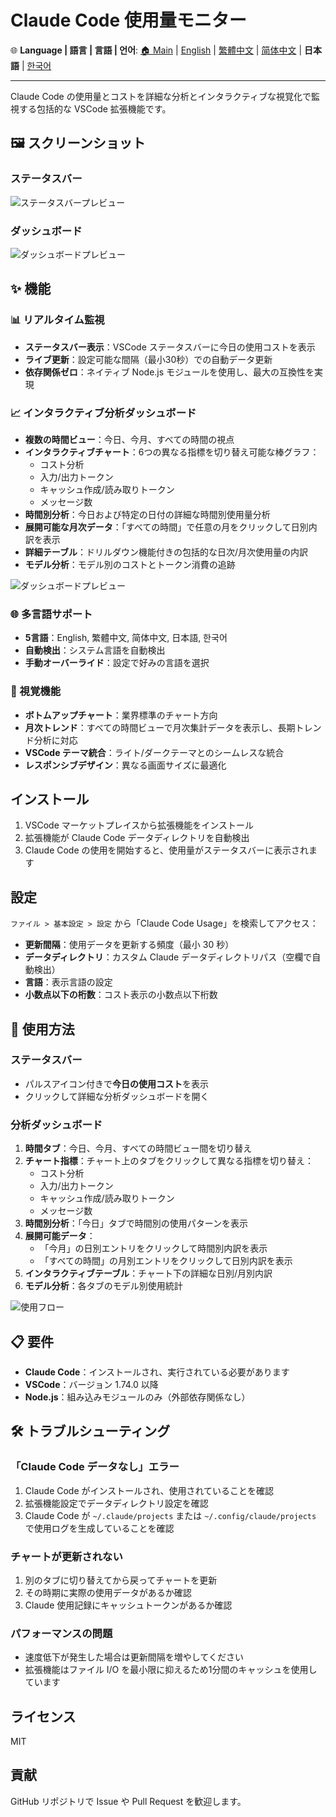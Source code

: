 # Claude Code 使用量モニター

🌐 **Language | 語言 | 言語 | 언어**: [🏠 Main](README.md) | [English](README-en.md) | [繁體中文](README-zh-TW.md) | [简体中文](README-zh-CN.md) | **日本語** | [한국어](README-ko.md)

---

Claude Code の使用量とコストを詳細な分析とインタラクティブな視覚化で監視する包括的な VSCode 拡張機能です。

## 🖼️ スクリーンショット

### ステータスバー

![ステータスバープレビュー](https://raw.githubusercontent.com/jack21/ClaudeCodeUsage/refs/heads/main/images/status-bar-preview.jpg)

### ダッシュボード

![ダッシュボードプレビュー](https://raw.githubusercontent.com/jack21/ClaudeCodeUsage/refs/heads/main/images/dashboard-preview.jpg)

## ✨ 機能

### 📊 リアルタイム監視

- **ステータスバー表示**：VSCode ステータスバーに今日の使用コストを表示
- **ライブ更新**：設定可能な間隔（最小30秒）での自動データ更新
- **依存関係ゼロ**：ネイティブ Node.js モジュールを使用し、最大の互換性を実現

### 📈 インタラクティブ分析ダッシュボード

- **複数の時間ビュー**：今日、今月、すべての時間の視点
- **インタラクティブチャート**：6つの異なる指標を切り替え可能な棒グラフ：
  - コスト分析
  - 入力/出力トークン
  - キャッシュ作成/読み取りトークン
  - メッセージ数
- **時間別分析**：今日および特定の日付の詳細な時間別使用量分析
- **展開可能な月次データ**：「すべての時間」で任意の月をクリックして日別内訳を表示
- **詳細テーブル**：ドリルダウン機能付きの包括的な日次/月次使用量の内訳
- **モデル分析**：モデル別のコストとトークン消費の追跡

![ダッシュボードプレビュー](images/dashboard-preview.png)

### 🌐 多言語サポート

- **5言語**：English, 繁體中文, 简体中文, 日本語, 한국어
- **自動検出**：システム言語を自動検出
- **手動オーバーライド**：設定で好みの言語を選択

### 🎨 視覚機能

- **ボトムアップチャート**：業界標準のチャート方向
- **月次トレンド**：すべての時間ビューで月次集計データを表示し、長期トレンド分析に対応
- **VSCode テーマ統合**：ライト/ダークテーマとのシームレスな統合
- **レスポンシブデザイン**：異なる画面サイズに最適化

## インストール

1. VSCode マーケットプレイスから拡張機能をインストール
2. 拡張機能が Claude Code データディレクトリを自動検出
3. Claude Code の使用を開始すると、使用量がステータスバーに表示されます

## 設定

`ファイル > 基本設定 > 設定` から「Claude Code Usage」を検索してアクセス：

- **更新間隔**：使用データを更新する頻度（最小 30 秒）
- **データディレクトリ**：カスタム Claude データディレクトリパス（空欄で自動検出）
- **言語**：表示言語の設定
- **小数点以下の桁数**：コスト表示の小数点以下桁数

## 🚀 使用方法

### ステータスバー

- パルスアイコン付きで**今日の使用コスト**を表示
- クリックして詳細な分析ダッシュボードを開く

### 分析ダッシュボード

1. **時間タブ**：今日、今月、すべての時間ビュー間を切り替え
2. **チャート指標**：チャート上のタブをクリックして異なる指標を切り替え：
   - コスト分析
   - 入力/出力トークン
   - キャッシュ作成/読み取りトークン
   - メッセージ数
3. **時間別分析**：「今日」タブで時間別の使用パターンを表示
4. **展開可能データ**：
   - 「今月」の日別エントリをクリックして時間別内訳を表示
   - 「すべての時間」の月別エントリをクリックして日別内訳を表示
5. **インタラクティブテーブル**：チャート下の詳細な日別/月別内訳
6. **モデル分析**：各タブのモデル別使用統計

![使用フロー](images/usage-flow.png)

## 📋 要件

- **Claude Code**：インストールされ、実行されている必要があります
- **VSCode**：バージョン 1.74.0 以降
- **Node.js**：組み込みモジュールのみ（外部依存関係なし）

## 🛠️ トラブルシューティング

### 「Claude Code データなし」エラー

1. Claude Code がインストールされ、使用されていることを確認
2. 拡張機能設定でデータディレクトリ設定を確認
3. Claude Code が `~/.claude/projects` または `~/.config/claude/projects` で使用ログを生成していることを確認

### チャートが更新されない

1. 別のタブに切り替えてから戻ってチャートを更新
2. その時期に実際の使用データがあるか確認
3. Claude 使用記録にキャッシュトークンがあるか確認

### パフォーマンスの問題

- 速度低下が発生した場合は更新間隔を増やしてください
- 拡張機能はファイル I/O を最小限に抑えるため1分間のキャッシュを使用しています

## ライセンス

MIT

## 貢献

GitHub リポジトリで Issue や Pull Request を歓迎します。